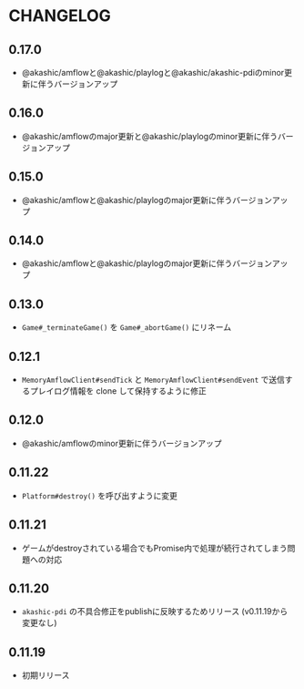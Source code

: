 # CHANGELOG

## 0.17.0
* @akashic/amflowと@akashic/playlogと@akashic/akashic-pdiのminor更新に伴うバージョンアップ

## 0.16.0
* @akashic/amflowのmajor更新と@akashic/playlogのminor更新に伴うバージョンアップ

## 0.15.0
* @akashic/amflowと@akashic/playlogのmajor更新に伴うバージョンアップ

## 0.14.0
* @akashic/amflowと@akashic/playlogのmajor更新に伴うバージョンアップ

## 0.13.0
* `Game#_terminateGame()` を `Game#_abortGame()` にリネーム

## 0.12.1
* `MemoryAmflowClient#sendTick` と `MemoryAmflowClient#sendEvent` で送信するプレイログ情報を clone して保持するように修正

## 0.12.0
* @akashic/amflowのminor更新に伴うバージョンアップ

## 0.11.22
* `Platform#destroy()` を呼び出すように変更

## 0.11.21
* ゲームがdestroyされている場合でもPromise内で処理が続行されてしまう問題への対応

## 0.11.20
* `akashic-pdi` の不具合修正をpublishに反映するためリリース (v0.11.19から変更なし)

## 0.11.19
* 初期リリース

